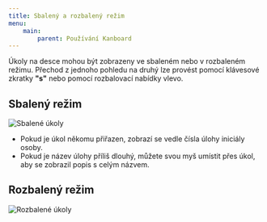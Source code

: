```yaml
---
title: Sbalený a rozbalený režim
menu:
    main:
        parent: Používání Kanboard
---
```


Úkoly na desce mohou být zobrazeny ve sbaleném nebo v rozbaleném režimu.
Přechod z jednoho pohledu na druhý lze provést pomocí klávesové zkratky **"s"** nebo pomocí rozbalovací nabídky vlevo.

Sbalený režim
--------------

![Sbalené úkoly](/images/v1/board-collapsed-mode.png)

- Pokud je úkol někomu přiřazen, zobrazí se vedle čísla úlohy iniciály osoby.
- Pokud je název úlohy příliš dlouhý, můžete svou myš umístit přes úkol, aby se zobrazil popis s celým názvem.

Rozbalený režim
-------------

![Rozbalené úkoly](/images/v1/board-expanded-mode.png)